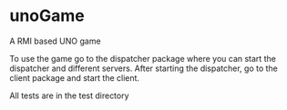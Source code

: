 # unoGame
A RMI based UNO game

To use the game go to the dispatcher package where you can start the dispatcher and different servers. 
After starting the dispatcher, go to the client package and start the client. 

All tests are in the test directory
